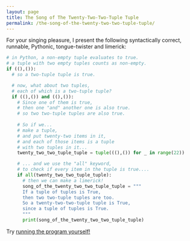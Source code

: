 ```yaml
---
layout: page
title: The Song of The Twenty-Two-Two-Tuple Tuple
permalink: /the-song-of-the-twenty-two-two-tuple-tuple/
---
```


For your singing pleasure, I present the following syntactically correct, runnable, Pythonic, tongue-twister and limerick:

```python
# in Python, a non-empty tuple evaluates to true.
# a tuple with two empty tuples counts as non-empty.
if ((),()):
  # so a two-tuple tuple is true.   

  # now, what about two tuples, 
  # each of which is a two-tuple tuple?
  if ((),()) and ((),()):
    # Since one of them is true, 
    # then one "and" another one is also true.
    # so two two-tuple tuples are also true.
    
    # So if we...
    # make a tuple, 
    # and put twenty-two items in it, 
    # and each of those items is a tuple
    # with two tuples in it...
    twenty_two_two_tuple_tuple = tuple(((),()) for _ in range(22))

    # ... and we use the "all" keyword, 
    # to check if every item in the tuple is true....
    if all(twenty_two_two_tuple_tuple):  
      # then we can make a limerick!
      song_of_the_twenty_two_two_tuple_tuple = """
      If a tuple of tuples is True,
      then two two-tuple tuples are too.
      So a twenty-two-two-tuple tuple is True,
      since a tuple of tuples is True.
      """
      print(song_of_the_twenty_two_two_tuple_tuple)
```

Try [running the program yourself!](https://repl.it/languages/python3) 